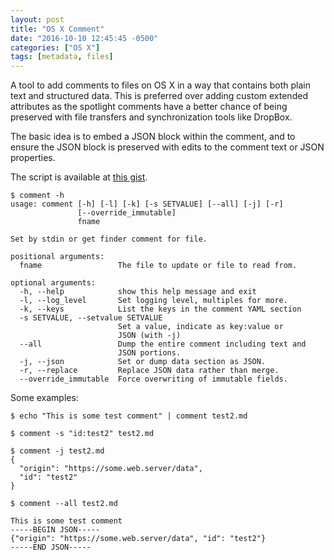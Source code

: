 ```yaml
---
layout: post
title: "OS X Comment"
date: "2016-10-10 12:45:45 -0500"
categories: ["OS X"]
tags: [metadata, files]
---
```


A tool to add comments to files on OS X in a way that contains both plain text and structured data. This is preferred over adding custom extended attributes as the spotlight comments have a better chance of being preserved with file transfers and synchronization tools like DropBox.

<!--break-->

The basic idea is to embed a JSON block within the comment, and to ensure the JSON block is preserved with edits to the comment text or JSON properties.

The script is available at [this gist](https://gist.github.com/datadavev/b6289c7edcd831b3ba75c6d11347e4ff).

~~~ plain
$ comment -h
usage: comment [-h] [-l] [-k] [-s SETVALUE] [--all] [-j] [-r]
               [--override_immutable]
               fname

Set by stdin or get finder comment for file.

positional arguments:
  fname                 The file to update or file to read from.

optional arguments:
  -h, --help            show this help message and exit
  -l, --log_level       Set logging level, multiples for more.
  -k, --keys            List the keys in the comment YAML section
  -s SETVALUE, --setvalue SETVALUE
                        Set a value, indicate as key:value or
                        JSON (with -j)
  --all                 Dump the entire comment including text and
                        JSON portions.
  -j, --json            Set or dump data section as JSON.
  -r, --replace         Replace JSON data rather than merge.
  --override_immutable  Force overwriting of immutable fields.
~~~

Some examples:

~~~ plaint
$ echo "This is some test comment" | comment test2.md

$ comment -s "id:test2" test2.md

$ comment -j test2.md
{
  "origin": "https://some.web.server/data",
  "id": "test2"
}

$ comment --all test2.md

This is some test comment
-----BEGIN JSON-----
{"origin": "https://some.web.server/data", "id": "test2"}
-----END JSON-----
~~~
